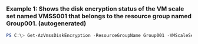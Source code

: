 ### Example 1: Shows the disk encryption status of the VM scale set named VMSS001 that belongs to the resource group named Group001. (autogenerated)
```powershell
PS C:\> Get-AzVmssDiskEncryption -ResourceGroupName Group001 -VMScaleSetName VMSS001
```

